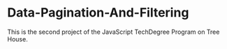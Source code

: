 # Data-Pagination-And-Filtering
 This is the second project of the JavaScript TechDegree Program on Tree House.
